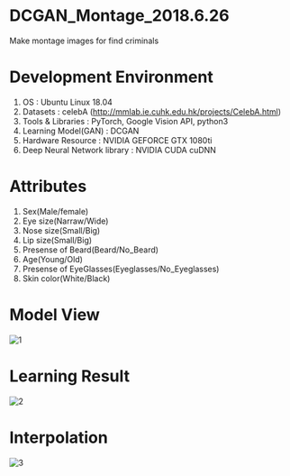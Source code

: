 # DCGAN_Montage_2018.6.26
Make montage images for find criminals

# Development Environment
1. OS : Ubuntu Linux 18.04
2. Datasets : celebA (http://mmlab.ie.cuhk.edu.hk/projects/CelebA.html)
3. Tools & Libraries : PyTorch, Google Vision API, python3
4. Learning Model(GAN) : DCGAN
5. Hardware Resource : NVIDIA GEFORCE GTX 1080ti
6. Deep Neural Network library  : NVIDIA CUDA cuDNN

# Attributes
1. Sex(Male/female)
2. Eye size(Narraw/Wide)
3. Nose size(Small/Big)
4. Lip size(Small/Big)
5. Presense of Beard(Beard/No_Beard)
6. Age(Young/Old)
7. Presense of EyeGlasses(Eyeglasses/No_Eyeglasses)
8. Skin color(White/Black)

# Model View
![1](https://user-images.githubusercontent.com/37236920/62009634-6213f380-b19c-11e9-827b-43f7ca35b118.png)

# Learning Result
![2](https://user-images.githubusercontent.com/37236920/62009649-a1424480-b19c-11e9-848a-93036799ff38.png)

# Interpolation
![3](https://user-images.githubusercontent.com/37236920/62009652-ae5f3380-b19c-11e9-8e3a-3ae00025f6c3.png)
